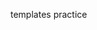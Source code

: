 templates practice
    <!-- <div>
            <p>{{.UserInfo.Address.City}}</p>
        </div>
        <div>
            <p>{{.UserInfo.Address.Country}}</p>
        </div>
        <div>
            <p>{{.UserInfo.Address.Pincode}}</p>
        </div> -->
   <!-- <div class="slabRates-sec">
        <table>
            <th>SlabRates:</th>
            <tr>
                <th>Litres</th>
                <th>Rate</th>
                <th>Serial No</th>
                <th>Previous Reading</th>
                <th>CurrentReading</th>
                <th>Difference</th>
            </tr>
            {{range .SlabRates}}
            <tr>
                <td>{{.Litres}}</td>

                <td>{{.Cost}}</td>
            </tr>

            {{end}}
        </table>

    </div>
    <div class="meterCon-sec">
        <table>
            <th>Meter Consumption</th>
            <tr>
                <th>Serial No</th>
                <th>Previous Reading</th>
                <th>CurrentReading</th>
                <th>Difference</th>

            </tr>
            {{range .MeterReadingData}}
            <tr>
                <td>1</td>
                <td>{{.PreviousReading}}</td>
                <td>{{.CurrentReading}} </td>
                <td>{{.Difference}}</td>
            </tr>
            {{end}}
            <tr>
                <td></td>
                <td></td>
                <td>Total</td>
                <td>{{.TotalDiffernce}}</td>
            </tr>
        </table>
    </div> -->